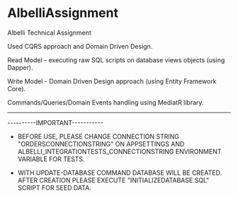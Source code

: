 # AlbelliAssignment
Albelli Technical Assignment



Used CQRS approach and Domain Driven Design.

Read Model - executing raw SQL scripts on database views objects (using Dapper).

Write Model - Domain Driven Design approach (using Entity Framework Core).

Commands/Queries/Domain Events handling using MediatR library.

----------------------------------------------------

----------IMPORTANT-----------

- BEFORE USE, PLEASE CHANGE CONNECTION STRING "ORDERSCONNECTIONSTRING" ON APPSETTINGS AND ALBELLI_INTEGRATIONTESTS_CONNECTIONSTRING ENVIRONMENT VARIABLE FOR TESTS.

- WITH UPDATE-DATABASE COMMAND DATABASE WILL BE CREATED. 
  AFTER CREATION PLEASE EXECUTE "INITIALIZEDATABASE.SQL" SCRIPT FOR SEED DATA.
